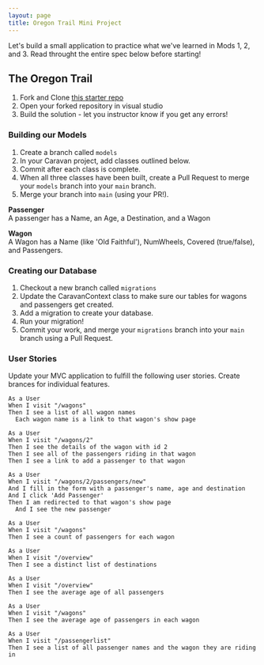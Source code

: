```yaml
---
layout: page
title: Oregon Trail Mini Project
---
```


Let's build a small application to practice what we've learned in Mods 1, 2, and 3. Read throught the entire spec below before starting!

## The Oregon Trail

1. Fork and Clone [this starter repo](https://github.com/turingschool-examples/CaravanMVC)
2. Open your forked repository in visual studio
3. Build the solution - let you instructor know if you get any errors!


### Building our Models

1. Create a branch called `models`
2. In your Caravan project, add classes outlined below.
3. Commit after each class is complete.
4. When all three classes have been built, create a Pull Request to merge your `models` branch into your `main` branch.
5. Merge your branch into `main` (using your PR!).

<section class='call-to-action' markdown='1'>

**Passenger**  
A passenger has a Name, an Age, a Destination, and a Wagon

**Wagon**  
A Wagon has a Name (like 'Old Faithful'), NumWheels, Covered (true/false), and Passengers.

</section>

### Creating our Database

1. Checkout a new branch called `migrations`
3. Update the CaravanContext class to make sure our tables for wagons and passengers get created.
4. Add a migration to create your database.
5. Run your migration!
6. Commit your work, and merge your `migrations` branch into your `main` branch using a Pull Request.

### User Stories

Update your MVC application to fulfill the following user stories.  Create brances for individual features.

```
As a User
When I visit "/wagons"
Then I see a list of all wagon names
  Each wagon name is a link to that wagon's show page
```

```
As a User
When I visit "/wagons/2"
Then I see the details of the wagon with id 2
Then I see all of the passengers riding in that wagon
Then I see a link to add a passenger to that wagon
```

```
As a User
When I visit "/wagons/2/passengers/new"
And I fill in the form with a passenger's name, age and destination
And I click 'Add Passenger'
Then I am redirected to that wagon's show page
  And I see the new passenger
```

```
As a User
When I visit "/wagons"
Then I see a count of passengers for each wagon
```

```
As a User
When I visit "/overview"
Then I see a distinct list of destinations
```

```
As a User
When I visit "/overview"
Then I see the average age of all passengers
```

```
As a User
When I visit "/wagons"
Then I see the average age of passengers in each wagon
```

```
As a User
When I visit "/passengerlist"
Then I see a list of all passenger names and the wagon they are riding in
```





